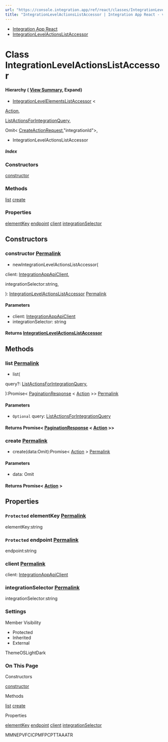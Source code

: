 ```yaml
---
url: "https://console.integration.app/ref/react/classes/IntegrationLevelActionsListAccessor.html"
title: "IntegrationLevelActionsListAccessor | Integration App React - v2.14.3"
---
```


- [Integration App React](https://console.integration.app/ref/react/index.html)
- [IntegrationLevelActionsListAccessor](https://console.integration.app/ref/react/classes/IntegrationLevelActionsListAccessor.html)

# Class IntegrationLevelActionsListAccessor

#### Hierarchy ( [View Summary](https://console.integration.app/ref/react/hierarchy.html\#IntegrationLevelActionsListAccessor), Expand)

- [IntegrationLevelElementsListAccessor](https://console.integration.app/ref/react/classes/_integration-app_react.IntegrationLevelElementsListAccessor.html) <

[Action](https://console.integration.app/ref/react/interfaces/Action.html),

[ListActionsForIntegrationQuery](https://console.integration.app/ref/react/interfaces/ListActionsForIntegrationQuery.html),

Omit< [CreateActionRequest](https://console.integration.app/ref/react/types/CreateActionRequest.html),"integrationId">,

>
  - IntegrationLevelActionsListAccessor

##### Index

### Constructors

[constructor](https://console.integration.app/ref/react/classes/IntegrationLevelActionsListAccessor.html#constructor)

### Methods

[list](https://console.integration.app/ref/react/classes/IntegrationLevelActionsListAccessor.html#list) [create](https://console.integration.app/ref/react/classes/IntegrationLevelActionsListAccessor.html#create)

### Properties

[elementKey](https://console.integration.app/ref/react/classes/IntegrationLevelActionsListAccessor.html#elementkey) [endpoint](https://console.integration.app/ref/react/classes/IntegrationLevelActionsListAccessor.html#endpoint) [client](https://console.integration.app/ref/react/classes/IntegrationLevelActionsListAccessor.html#client) [integrationSelector](https://console.integration.app/ref/react/classes/IntegrationLevelActionsListAccessor.html#integrationselector)

## Constructors

### constructor [Permalink](https://console.integration.app/ref/react/classes/IntegrationLevelActionsListAccessor.html\#constructor)

- newIntegrationLevelActionsListAccessor(

client: [IntegrationAppApiClient](https://console.integration.app/ref/react/classes/_integration-app_react.IntegrationAppApiClient.html),

integrationSelector:string,

): [IntegrationLevelActionsListAccessor](https://console.integration.app/ref/react/classes/IntegrationLevelActionsListAccessor.html) [Permalink](https://console.integration.app/ref/react/classes/IntegrationLevelActionsListAccessor.html#constructorintegrationlevelactionslistaccessor)





#### Parameters



- client: [IntegrationAppApiClient](https://console.integration.app/ref/react/classes/_integration-app_react.IntegrationAppApiClient.html)
- integrationSelector: string

#### Returns [IntegrationLevelActionsListAccessor](https://console.integration.app/ref/react/classes/IntegrationLevelActionsListAccessor.html)

## Methods

### list [Permalink](https://console.integration.app/ref/react/classes/IntegrationLevelActionsListAccessor.html\#list)

- list(

query?: [ListActionsForIntegrationQuery](https://console.integration.app/ref/react/interfaces/ListActionsForIntegrationQuery.html),

):Promise< [PaginationResponse](https://console.integration.app/ref/react/classes/PaginationResponse.html) < [Action](https://console.integration.app/ref/react/interfaces/Action.html) >> [Permalink](https://console.integration.app/ref/react/classes/IntegrationLevelActionsListAccessor.html#list-1)





#### Parameters



- `Optional` query: [ListActionsForIntegrationQuery](https://console.integration.app/ref/react/interfaces/ListActionsForIntegrationQuery.html)

#### Returns Promise< [PaginationResponse](https://console.integration.app/ref/react/classes/PaginationResponse.html) < [Action](https://console.integration.app/ref/react/interfaces/Action.html) >>

### create [Permalink](https://console.integration.app/ref/react/classes/IntegrationLevelActionsListAccessor.html\#create)

- create(data:Omit):Promise< [Action](https://console.integration.app/ref/react/interfaces/Action.html) > [Permalink](https://console.integration.app/ref/react/classes/IntegrationLevelActionsListAccessor.html#create-1)





#### Parameters



- data: Omit

#### Returns Promise< [Action](https://console.integration.app/ref/react/interfaces/Action.html) >

## Properties

### `Protected` elementKey [Permalink](https://console.integration.app/ref/react/classes/IntegrationLevelActionsListAccessor.html\#elementkey)

elementKey:string

### `Protected` endpoint [Permalink](https://console.integration.app/ref/react/classes/IntegrationLevelActionsListAccessor.html\#endpoint)

endpoint:string

### client [Permalink](https://console.integration.app/ref/react/classes/IntegrationLevelActionsListAccessor.html\#client)

client: [IntegrationAppApiClient](https://console.integration.app/ref/react/classes/_integration-app_react.IntegrationAppApiClient.html)

### integrationSelector [Permalink](https://console.integration.app/ref/react/classes/IntegrationLevelActionsListAccessor.html\#integrationselector)

integrationSelector:string

### Settings

Member Visibility

- Protected
- Inherited
- External

ThemeOSLightDark

### On This Page

Constructors

[constructor](https://console.integration.app/ref/react/classes/IntegrationLevelActionsListAccessor.html#constructor)

Methods

[list](https://console.integration.app/ref/react/classes/IntegrationLevelActionsListAccessor.html#list) [create](https://console.integration.app/ref/react/classes/IntegrationLevelActionsListAccessor.html#create)

Properties

[elementKey](https://console.integration.app/ref/react/classes/IntegrationLevelActionsListAccessor.html#elementkey) [endpoint](https://console.integration.app/ref/react/classes/IntegrationLevelActionsListAccessor.html#endpoint) [client](https://console.integration.app/ref/react/classes/IntegrationLevelActionsListAccessor.html#client) [integrationSelector](https://console.integration.app/ref/react/classes/IntegrationLevelActionsListAccessor.html#integrationselector)

MMNEPVFCICPMFPCPTTAAATR